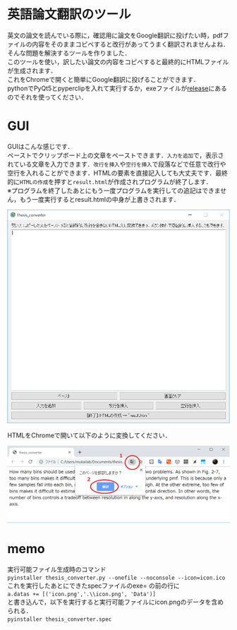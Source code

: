# 英語論文翻訳のツール
英文の論文を読んでいる際に，確認用に論文をGoogle翻訳に投げたい時，pdfファイルの内容をそのままコピペすると改行があってうまく翻訳されませんよね．  
そんな問題を解決するツールを作りました．  
このツールを使い，訳したい論文の内容をコピペすると最終的にHTMLファイルが生成されます．  
これをChromeで開くと簡単にGoogle翻訳に投げることができます．  
pythonでPyQt5とpyperclipを入れて実行するか，exeファイルが[release](https://github.com/yagijin/Thesis_Converter/releases)にあるのでそれを使ってください．

# GUI
GUIはこんな感じです．  
ペーストでクリップボード上の文章をペーストできます．`入力を追加`で，表示されている文章を入力できます．`改行を挿入`や`空行を挿入`で段落などで任意で改行や空行を入れることができます．HTMLの要素を直接記入しても大丈夫です．最終的に`HTMLの作成`を押すと`result.html`が作成されプログラムが終了します．  
※プログラムを終了したあとにもう一度プログラムを実行しての追記はできません，もう一度実行するとresult.htmlの中身が上書きされます．

<img src="images/gui.png" width="600">

HTMLをChromeで開いて以下のように変換してください．  

<img src="images/chrome.png" width="600">

# memo
実行可能ファイル生成時のコマンド  
``` pyinstaller thesis_converter.py --onefile --noconsole --icon=icon.ico ```  
これを実行したあとにできたspecファイルのexe= の前の行に  
``` a.datas += [('icon.png','.\\icon.png', 'Data')] ```  
と書き込んで，以下を実行すると実行可能ファイルにicon.pngのデータを含められる．  
``` pyinstaller thesis_converter.spec ```  